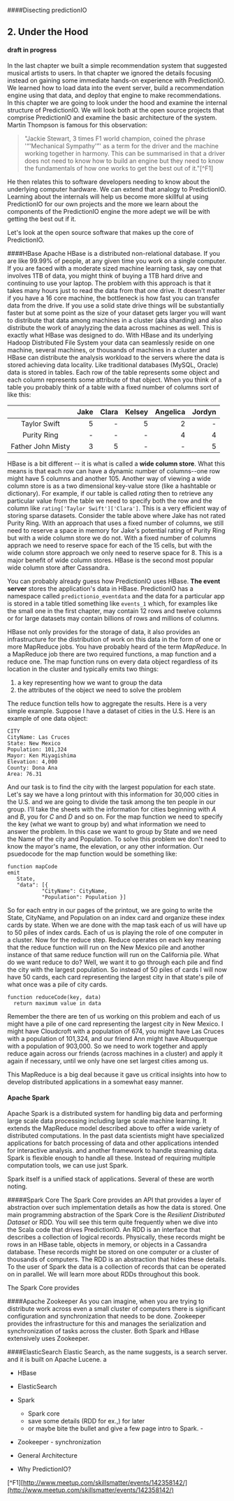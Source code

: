 <script type="text/javascript" src="http://cdn.mathjax.org/mathjax/latest/MathJax.js?config=TeX-AMS-MML_HTMLorMML"></script>
####Disecting predictionIO 
## 2. Under the Hood
#### draft in progress
In the last chapter we built a simple recommendation system that suggested musical artists to users.  In that chapter we ignored the details focusing instead on gaining some immediate hands-on experience with PredictionIO. We learned how to load data into the event server, build a recommendation engine using that data, and deploy that engine to make recommendations.  In this chapter we are going to look under the hood and examine the internal structure of PredictionIO. We will look both at the open source projects that comprise PredictionIO and examine the basic architecture of the system.  Martin Thompson is famous for this observation:

> "Jackie Stewart, 3 times F1 world champion, coined the phrase '“'Mechanical Sympathy'”' as a term for the driver and the machine working together in harmony. This can be summarised in that a driver does not need to know how to build an engine but they need to know the fundamentals of how one works to get the best out of it."[^F1]

He then relates this to software developers needing to know about the underlying computer hardware. We can extend that analogy to PredictionIO. Learning about the internals will help us become more skillful at using PredictionIO for our own projects and the more we learn about the components of the PredictionIO engine the more adept we will be with getting the best out if it.

Let's look at the open source software that makes up the core of PredictionIO.

####HBase
Apache HBase is a distributed non-relational database. If you are like 99.99% of  people, at any given time you work on a single computer. If you are faced with a moderate sized machine learning task, say one that involves 1TB of data, you might think of buying a 1TB hard drive and continuing to use your laptop. The problem with this approach is that it takes many hours just to read the data from that one drive. It doesn't matter if you have a 16 core machine, the bottleneck is how fast you can transfer data from the drive. If you use a solid state drive things will be substantially faster but at some point as the size of your dataset gets larger you will want to distribute that data among machines in a cluster (aka sharding) and also distribute the work of anaylyzing the data across machines as well. This is exactly what HBase was designed to do. With HBase and its underlying Hadoop Distributed File System your data can seamlessly reside on one machine, several machines, or thousands of machines in a cluster and HBase can distribute the analysis workload to the servers where the data is stored achieving data locality. 
Like traditional databases (MySQL, Oracle) data is stored in tables. Each row of the table represents some object and each column represents some attribute of that object. When you think of a table you probably think of a table with a fixed number of columns sort of like this:

| | Jake | Clara | Kelsey | Angelica | Jordyn |
|:-:|--:|--:|--:|--:|--:|
|Taylor Swift	| 5	| - 	| 5	| 2	| - |
| Purity Ring |	- |	-	| -	 | 4	| 4 |
|Father John Misty |	3 |	5 |	- | 	-	| 5 |




HBase is a bit different -- it is what is called a **wide column store**. What this means is that each row can have a dynamic number of columns--one row might have 5 columns and another 105.  Another way of viewing a wide column store is as a two dimensional key-value store (like a hashtable or dictionary). For example, if our table is called *rating* then to retrieve any particular value from the table we need to specify both the row and the column like `rating['Taylor Swift']['Clara']`. This is a very efficient way of storing sparse datasets. Consider the table above where Jake has not rated Purity Ring. With an approach that uses a fixed number of columns, we still need to reserve a space in memory for Jake's potential rating of Purity Ring but with a wide column store we do not. With a fixed number of columns apprach we need to reserve space for each of the 15 cells, but with the wide column store approach we only need to reserve space for 8. This is a major benefit of wide column stores.  HBase is the second most popular wide column store after Cassandra. 

You can probably already guess how PredictionIO uses HBase. **The event server** stores the application's data in HBase. PredictionIO has a namespace called `predictionio_eventdata` and the data for a particular app is stored in a table titled something like `events_1` which, for examples like the small one in the first chapter,  may contain 12 rows and twelve columns or for large datasets may contain  billions of rows and millions of columns. 

HBase not only provides for the storage of data, it also provides an infrastructure for the distribution of work on this data in the form of one or more MapReduce jobs.  You have probably heard of the term *MapReduce*. In a MapReduce job there are two required functions, a map function and a reduce one. The map function runs on every data object regardless of its location in the cluster and typically emits two things: 

1. a key representing how we want to group the data
2. the attributes of the object we need to solve the problem

The reduce function tells how to aggregate the results.  Here is a very simple example. Suppose I have a dataset of cities in the U.S. Here is an example of one data object:

```
CITY
CityName: Las Cruces
State: New Mexico
Population: 101,324
Mayor: Ken Miyagishima
Elevation: 4,000
County: Dona Ana
Area: 76.31
```

And our task is to find the city with the largest population for each state. Let's say we have a long printout with this information for 30,000 cities in the U.S. and we are going to divide the task among the ten people in our group.  I'll take the sheets with the information for cities beginning with *A* and *B*, you for *C* and *D* and so on. For the map function we need to specify the key (what we want to group by) and what information we need to answer the problem. In this case we want to group by State and we need the Name of the city and Population. To solve this problem we don't need to know the mayor's name, the elevation, or any other information. Our psuedocode for the map function would be something like:

```
function mapCode
emit 
   State,
   "data": [{
           "CityName": CityName,
           "Population": Population }]

```
So for each entry in our pages of the printout, we are going to write the State, CityName, and Population on an index card and organize these index cards by state. When we are done with the map task each of us will have up to 50 piles of index cards.  Each of us is playing the role of one computer in a cluster. Now for the reduce step. Reduce operates on each key meaning that the reduce function will run on the New Mexico pile and another instance of that same reduce function will run on the California pile. What do we want reduce to do?  Well, we want it to go through each pile and find the city with the largest population. So instead of 50 piles of cards I will now have 50 cards, each card representing the largest city in that state's pile of what once was a pile of city cards. 

```
function reduceCode(key, data)
  return maximum value in data
```

Remember the there are ten of us working on this problem and each of us might have a pile of one card representing the largest city in New Mexico. I might have Cloudcroft with a population of 674, you might have Las Cruces with a population of 101,324, and our friend Ann might have Albuquerque with a population of 903,000. So we need to work together and apply reduce again across our friends (across machines in a cluster) and apply it again if necessary, until we only have one set largest cities among us. 

This MapReduce is a big deal because it gave us critical insights into how to develop distributed applications in a somewhat easy manner.



#### Apache Spark
Apache Spark is a distributed system for handling big data and performing large scale data processing including large scale machine learning. It extends the MapReduce model described above to offer a wide variety of distributed computations. In the past data scientists might have specialized applications for batch processing of data and other applications intended for interactive analysis. and another framework to handle streaming data. Spark is flexible enough to handle all these. Instead of requiring multiple computation tools, we can use just Spark.

Spark itself is a unified stack of applications. Several of these are worth noting. 

#####Spark Core
The Spark Core provides an API that provides a layer of abstraction over such implementation details as how the data is stored. 
One main programming abstraction of the Spark Core is the *Resilient Distributed Dataset* or RDD. You will see this term quite frequently when we dive into the Scala code that drives PredictionIO. An RDD is an interface that describes a collection of logical records. Physically, these records might be rows in an HBase table, objects in memory, or objects in a Cassandra database. These records might be stored on one computer or a cluster of thousands of computers. The RDD is an abstraction that hides these details. To the user of Spark the data is a collection of records that can be operated on in parallel. We will learn more about RDDs throughout this book. 

The Spark Core provides


####Apache Zookeeper
As you can imagine, when you are trying to distribute work across even a small cluster of computers there is significant configuration and synchronization that needs to be done. Zookeeper provides the infrastructure for this and manages the serialization and synchronization of tasks across the cluster.  Both Spark and HBase extensively uses Zookeeper.

####ElasticSearch
Elastic Search, as the name suggests, is a search server. and it is built on Apache Lucene. a




* HBase
* ElasticSearch
* Spark

    - Spark core
    - save some details (RDD for ex.,) for later
    - or maybe bite the bullet and give a few page intro to Spark. - 
    
* Zookeeper - synchronization
* General Architecture
* Why PredictionIO?

[^F1][http://www.meetup.com/skillsmatter/events/142358142/](http://www.meetup.com/skillsmatter/events/142358142/)